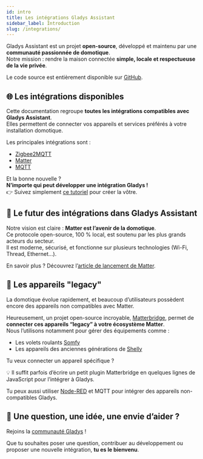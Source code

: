 ```yaml
---
id: intro
title: Les intégrations Gladys Assistant
sidebar_label: Introduction
slug: /integrations/
---
```


Gladys Assistant est un projet **open-source**, développé et maintenu par une **communauté passionnée de domotique**.  
Notre mission : rendre la maison connectée **simple, locale et respectueuse de la vie privée**.

Le code source est entièrement disponible sur [GitHub](https://github.com/GladysAssistant/Gladys).

## 🌐 Les intégrations disponibles

Cette documentation regroupe **toutes les intégrations compatibles avec Gladys Assistant**.  
Elles permettent de connecter vos appareils et services préférés à votre installation domotique.

Les principales intégrations sont :

- [Zigbee2MQTT](/fr/docs/integrations/zigbee2mqtt/)
- [Matter](/fr/docs/integrations/matter/)
- [MQTT](/fr/docs/integrations/mqtt/)

Et la bonne nouvelle ?  
**N’importe qui peut développer une intégration Gladys !**  
👉 Suivez simplement [ce tutoriel](/fr/docs/dev/developing-a-service/) pour créer la vôtre.

## 🚀 Le futur des intégrations dans Gladys Assistant

Notre vision est claire : **Matter est l’avenir de la domotique**.  
Ce protocole open-source, 100 % local, est soutenu par les plus grands acteurs du secteur.  
Il est moderne, sécurisé, et fonctionne sur plusieurs technologies (Wi-Fi, Thread, Ethernet…).

En savoir plus ? Découvrez l’[article de lancement de Matter](/fr/blog/gladys-assistant-4-58-with-matter-support/).

## 🧩 Les appareils "legacy"

La domotique évolue rapidement, et beaucoup d’utilisateurs possèdent encore des appareils non compatibles avec Matter.

Heureusement, un projet open-source incroyable, [Matterbridge](https://github.com/Luligu/matterbridge), permet de **connecter ces appareils “legacy” à votre écosystème Matter**.  
Nous l’utilisons notamment pour gérer des équipements comme :

- Les volets roulants [Somfy](/fr/docs/integrations/somfy-tahoma/)
- Les appareils des anciennes générations de [Shelly](/fr/docs/integrations/shelly/)

Tu veux connecter un appareil spécifique ?

💡 Il suffit parfois d’écrire un petit plugin Matterbridge en quelques lignes de JavaScript pour l’intégrer à Gladys.

Tu peux aussi utiliser [Node-RED](/fr/docs/integrations/node-red/) et MQTT pour intégrer des appareils non-compatibles Gladys.

## 💬 Une question, une idée, une envie d’aider ?

Rejoins la [communauté Gladys](https://community.gladysassistant.com/) !

Que tu souhaites poser une question, contribuer au développement ou proposer une nouvelle intégration, **tu es le bienvenu**.
